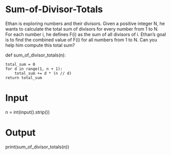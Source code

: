 # Sum-of-Divisor-Totals

Ethan is exploring numbers and their divisors. Given a positive integer N, he wants to calculate the total sum of divisors for every number from 1 to N. For each number i, he defines F(i) as the sum of all divisors of i. Ethan’s goal is to find the combined value of F(i) for all numbers from 1 to N. Can you help him compute this total sum?

def sum_of_divisor_totals(n):

    total_sum = 0
    for d in range(1, n + 1):
        total_sum += d * (n // d)
    return total_sum

# Input
n = int(input().strip())

# Output
print(sum_of_divisor_totals(n))
